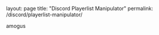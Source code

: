 layout: page
title: "Discord Playerlist Manipulator"
permalink: /discord/playerlist-manipulator/

amogus
